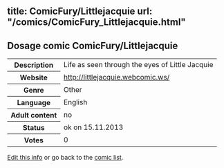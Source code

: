 title: ComicFury/Littlejacquie
url: "/comics/ComicFury_Littlejacquie.html"
---
Dosage comic ComicFury/Littlejacquie
-----------------------------------------

<p id="msg"></p>
<script type="text/javascript">
if (window.location.search === '?edit_info_mail=sent_ok') {
  var elem = document.getElementById("msg");
  elem.innerHTML = 'Edited information sucessfully sent for review, which is usually done daily. Thanks!';
  elem.className = 'ok';
}
</script>
<table class="comicinfo">
<tr>
<th>Description</th><td>Life as seen through the eyes of Little Jacquie</td>
</tr>
<tr>
<th>Website</th><td><a href="http://littlejacquie.webcomic.ws/">http://littlejacquie.webcomic.ws/</a></td>
</tr>
<tr>
<th>Genre</th><td>Other</td>
</tr>
<tr>
<th>Language</th><td>English</td>
</tr>
<tr>
<th>Adult content</th><td>no</td>
</tr>
<tr>
<th>Status</th><td>ok on 15.11.2013</td>
</tr>
<tr>
<th>Votes</th><td>0</td>
</tr>
</table>

[Edit this info](ComicFury_Littlejacquie_edit.html) or go back to the [comic list](../comic-index.html).
